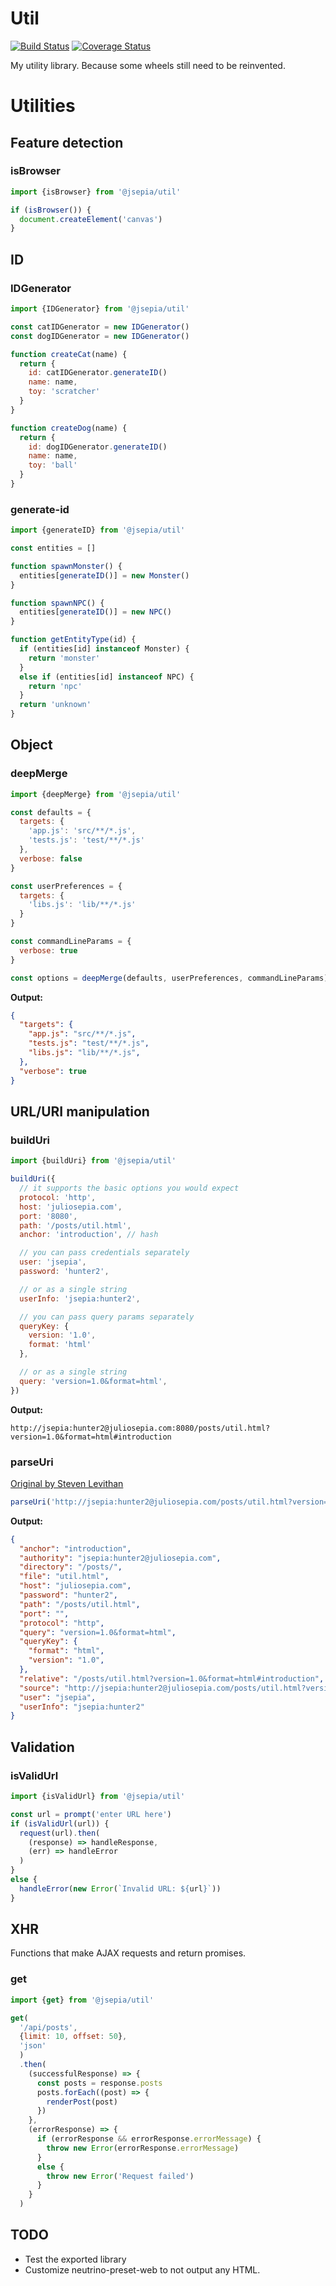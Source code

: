 # Util

[![Build Status](https://travis-ci.org/jsepia/util.svg?branch=master)](https://travis-ci.org/jsepia/util) [![Coverage Status](https://coveralls.io/repos/github/jsepia/util/badge.svg?branch=master)](https://coveralls.io/github/jsepia/util?branch=master)

My utility library. Because some wheels still need to be reinvented.

# Utilities

## Feature detection

### isBrowser

```js
import {isBrowser} from '@jsepia/util'

if (isBrowser()) {
  document.createElement('canvas')
}
```

## ID

### IDGenerator

```js
import {IDGenerator} from '@jsepia/util'

const catIDGenerator = new IDGenerator()
const dogIDGenerator = new IDGenerator()

function createCat(name) {
  return {
    id: catIDGenerator.generateID()
    name: name,
    toy: 'scratcher'
  }
}

function createDog(name) {
  return {
    id: dogIDGenerator.generateID()
    name: name,
    toy: 'ball'
  }
}
```

### generate-id

```js
import {generateID} from '@jsepia/util'

const entities = []

function spawnMonster() {
  entities[generateID()] = new Monster()
}

function spawnNPC() {
  entities[generateID()] = new NPC()
}

function getEntityType(id) {
  if (entities[id] instanceof Monster) {
    return 'monster'
  }
  else if (entities[id] instanceof NPC) {
    return 'npc'
  }
  return 'unknown'
}
```

## Object

### deepMerge

```js
import {deepMerge} from '@jsepia/util'

const defaults = {
  targets: {
    'app.js': 'src/**/*.js',
    'tests.js': 'test/**/*.js'
  },
  verbose: false
}

const userPreferences = {
  targets: {
    'libs.js': 'lib/**/*.js'
  }
}

const commandLineParams = {
  verbose: true
}

const options = deepMerge(defaults, userPreferences, commandLineParams)
```

**Output:**

```json
{
  "targets": {
    "app.js": "src/**/*.js",
    "tests.js": "test/**/*.js",
    "libs.js": "lib/**/*.js",
  },
  "verbose": true
}
```

## URL/URI manipulation

### buildUri

```js
import {buildUri} from '@jsepia/util'

buildUri({
  // it supports the basic options you would expect
  protocol: 'http',
  host: 'juliosepia.com',
  port: '8080',
  path: '/posts/util.html',
  anchor: 'introduction', // hash

  // you can pass credentials separately
  user: 'jsepia',
  password: 'hunter2',

  // or as a single string
  userInfo: 'jsepia:hunter2',

  // you can pass query params separately
  queryKey: {
    version: '1.0',
    format: 'html'
  },

  // or as a single string
  query: 'version=1.0&format=html',
})
```

**Output:**

```
http://jsepia:hunter2@juliosepia.com:8080/posts/util.html?version=1.0&format=html#introduction
```

### parseUri

[Original by Steven Levithan](http://blog.stevenlevithan.com/archives/parseuri)

```js
parseUri('http://jsepia:hunter2@juliosepia.com/posts/util.html?version=1.0&format=html#introduction')
```

**Output:**

```json
{
  "anchor": "introduction",
  "authority": "jsepia:hunter2@juliosepia.com",
  "directory": "/posts/",
  "file": "util.html",
  "host": "juliosepia.com",
  "password": "hunter2",
  "path": "/posts/util.html",
  "port": "",
  "protocol": "http",
  "query": "version=1.0&format=html",
  "queryKey": {
    "format": "html",
    "version": "1.0",
  },
  "relative": "/posts/util.html?version=1.0&format=html#introduction",
  "source": "http://jsepia:hunter2@juliosepia.com/posts/util.html?version=1.0&format=html#introduction",
  "user": "jsepia",
  "userInfo": "jsepia:hunter2"
}
```

## Validation

### isValidUrl

```js
import {isValidUrl} from '@jsepia/util'

const url = prompt('enter URL here')
if (isValidUrl(url)) {
  request(url).then(
    (response) => handleResponse,
    (err) => handleError
  )
}
else {
  handleError(new Error(`Invalid URL: ${url}`))
}
```

## XHR

Functions that make AJAX requests and return promises.

### get

```js
import {get} from '@jsepia/util'

get(
  '/api/posts',
  {limit: 10, offset: 50},
  'json'
  )
  .then(
    (successfulResponse) => {
      const posts = response.posts
      posts.forEach((post) => {
        renderPost(post)
      })
    },
    (errorResponse) => {
      if (errorResponse && errorResponse.errorMessage) {
        throw new Error(errorResponse.errorMessage)
      }
      else {
        throw new Error('Request failed')
      }
    }
  )
```

## TODO

* Test the exported library
* Customize neutrino-preset-web to not output any HTML.
